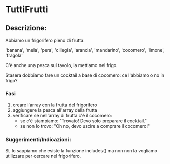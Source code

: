 # TuttiFrutti
## Descrizione:

Abbiamo un frigorifero pieno di frutta:

'banana', 'mela', 'pera', 'ciliegia', 'arancia', 'mandarino', 'cocomero', 'limone', 'fragola'  

C'è anche una pesca sul tavolo, la mettiamo nel frigo.

Stasera dobbiamo fare un cocktail a base di cocomero: ce l'abbiamo o no in frigo?

### Fasi
1. creare l'array con la frutta del frigorifero
2. aggiungere la pesca all'array della frutta
3. verificare se nell'array di frutta c'è il cocomero:
   - se c'è stampiamo: "Trovato! Devo solo preparare il cocktail."
   - se non lo trovo: "Oh no, devo uscire a comprare il cocomero!"

### Suggerimenti/Indicazioni:

Sì, lo sappiamo che esiste la funzione includes() ma non non la vogliamo utilizzare per cercare nel frigorifero.